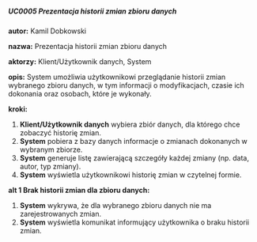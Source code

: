 ##### UC0005 Prezentacja historii zmian zbioru danych

**autor:** Kamil Dobkowski

**nazwa:** Prezentacja historii zmian zbioru danych

**aktorzy:** Klient/Użytkownik danych, System

**opis:**
    System umożliwia użytkownikowi przeglądanie historii zmian wybranego zbioru danych, w tym informacji o modyfikacjach, czasie ich dokonania oraz osobach, które je wykonały.

**kroki:**
1. **Klient/Użytkownik danych** wybiera zbiór danych, dla którego chce zobaczyć historię zmian.
2. **System** pobiera z bazy danych informacje o zmianach dokonanych w wybranym zbiorze.
3. **System** generuje listę zawierającą szczegóły każdej zmiany (np. data, autor, typ zmiany).
4. **System** wyświetla użytkownikowi historię zmian w czytelnej formie.

**alt 1 Brak historii zmian dla zbioru danych:**
1. **System** wykrywa, że dla wybranego zbioru danych nie ma zarejestrowanych zmian.
2. **System** wyświetla komunikat informujący użytkownika o braku historii zmian.